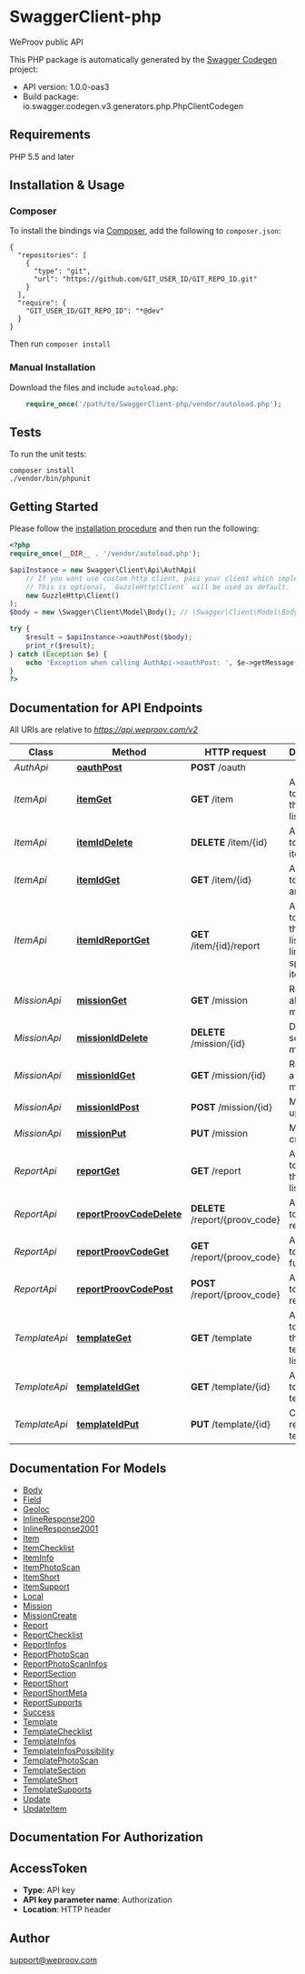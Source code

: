 # SwaggerClient-php
WeProov public API

This PHP package is automatically generated by the [Swagger Codegen](https://github.com/swagger-api/swagger-codegen) project:

- API version: 1.0.0-oas3
- Build package: io.swagger.codegen.v3.generators.php.PhpClientCodegen

## Requirements

PHP 5.5 and later

## Installation & Usage
### Composer

To install the bindings via [Composer](http://getcomposer.org/), add the following to `composer.json`:

```
{
  "repositories": [
    {
      "type": "git",
      "url": "https://github.com/GIT_USER_ID/GIT_REPO_ID.git"
    }
  ],
  "require": {
    "GIT_USER_ID/GIT_REPO_ID": "*@dev"
  }
}
```

Then run `composer install`

### Manual Installation

Download the files and include `autoload.php`:

```php
    require_once('/path/to/SwaggerClient-php/vendor/autoload.php');
```

## Tests

To run the unit tests:

```
composer install
./vendor/bin/phpunit
```

## Getting Started

Please follow the [installation procedure](#installation--usage) and then run the following:

```php
<?php
require_once(__DIR__ . '/vendor/autoload.php');

$apiInstance = new Swagger\Client\Api\AuthApi(
    // If you want use custom http client, pass your client which implements `GuzzleHttp\ClientInterface`.
    // This is optional, `GuzzleHttp\Client` will be used as default.
    new GuzzleHttp\Client()
);
$body = new \Swagger\Client\Model\Body(); // \Swagger\Client\Model\Body | 

try {
    $result = $apiInstance->oauthPost($body);
    print_r($result);
} catch (Exception $e) {
    echo 'Exception when calling AuthApi->oauthPost: ', $e->getMessage(), PHP_EOL;
}
?>
```

## Documentation for API Endpoints

All URIs are relative to *https://api.weproov.com/v2*

Class | Method | HTTP request | Description
------------ | ------------- | ------------- | -------------
*AuthApi* | [**oauthPost**](docs/Api/AuthApi.md#oauthpost) | **POST** /oauth | 
*ItemApi* | [**itemGet**](docs/Api/ItemApi.md#itemget) | **GET** /item | Allows you to retrieve the items list
*ItemApi* | [**itemIdDelete**](docs/Api/ItemApi.md#itemiddelete) | **DELETE** /item/{id} | Allows you to delete an item
*ItemApi* | [**itemIdGet**](docs/Api/ItemApi.md#itemidget) | **GET** /item/{id} | Allows you to retrieve an item
*ItemApi* | [**itemIdReportGet**](docs/Api/ItemApi.md#itemidreportget) | **GET** /item/{id}/report | Allows you to retrieve the reports list that is linked to a specific item
*MissionApi* | [**missionGet**](docs/Api/MissionApi.md#missionget) | **GET** /mission | Retrieval of all sent missions
*MissionApi* | [**missionIdDelete**](docs/Api/MissionApi.md#missioniddelete) | **DELETE** /mission/{id} | Delete a sent mission
*MissionApi* | [**missionIdGet**](docs/Api/MissionApi.md#missionidget) | **GET** /mission/{id} | Retrieval of a single mission
*MissionApi* | [**missionIdPost**](docs/Api/MissionApi.md#missionidpost) | **POST** /mission/{id} | Mission update
*MissionApi* | [**missionPut**](docs/Api/MissionApi.md#missionput) | **PUT** /mission | Mission creation
*ReportApi* | [**reportGet**](docs/Api/ReportApi.md#reportget) | **GET** /report | Allows you to retrieve the reports list
*ReportApi* | [**reportProovCodeDelete**](docs/Api/ReportApi.md#reportproovcodedelete) | **DELETE** /report/{proov_code} | Allows you to delete a report
*ReportApi* | [**reportProovCodeGet**](docs/Api/ReportApi.md#reportproovcodeget) | **GET** /report/{proov_code} | Allows you to retrieve a full report
*ReportApi* | [**reportProovCodePost**](docs/Api/ReportApi.md#reportproovcodepost) | **POST** /report/{proov_code} | Allows you to update a report
*TemplateApi* | [**templateGet**](docs/Api/TemplateApi.md#templateget) | **GET** /template | Allows you to retrieve the templates list
*TemplateApi* | [**templateIdGet**](docs/Api/TemplateApi.md#templateidget) | **GET** /template/{id} | Allows you to retrieve a template
*TemplateApi* | [**templateIdPut**](docs/Api/TemplateApi.md#templateidput) | **PUT** /template/{id} | Create a report from template

## Documentation For Models

 - [Body](docs/Model/Body.md)
 - [Field](docs/Model/Field.md)
 - [Geoloc](docs/Model/Geoloc.md)
 - [InlineResponse200](docs/Model/InlineResponse200.md)
 - [InlineResponse2001](docs/Model/InlineResponse2001.md)
 - [Item](docs/Model/Item.md)
 - [ItemChecklist](docs/Model/ItemChecklist.md)
 - [ItemInfo](docs/Model/ItemInfo.md)
 - [ItemPhotoScan](docs/Model/ItemPhotoScan.md)
 - [ItemShort](docs/Model/ItemShort.md)
 - [ItemSupport](docs/Model/ItemSupport.md)
 - [Local](docs/Model/Local.md)
 - [Mission](docs/Model/Mission.md)
 - [MissionCreate](docs/Model/MissionCreate.md)
 - [Report](docs/Model/Report.md)
 - [ReportChecklist](docs/Model/ReportChecklist.md)
 - [ReportInfos](docs/Model/ReportInfos.md)
 - [ReportPhotoScan](docs/Model/ReportPhotoScan.md)
 - [ReportPhotoScanInfos](docs/Model/ReportPhotoScanInfos.md)
 - [ReportSection](docs/Model/ReportSection.md)
 - [ReportShort](docs/Model/ReportShort.md)
 - [ReportShortMeta](docs/Model/ReportShortMeta.md)
 - [ReportSupports](docs/Model/ReportSupports.md)
 - [Success](docs/Model/Success.md)
 - [Template](docs/Model/Template.md)
 - [TemplateChecklist](docs/Model/TemplateChecklist.md)
 - [TemplateInfos](docs/Model/TemplateInfos.md)
 - [TemplateInfosPossibility](docs/Model/TemplateInfosPossibility.md)
 - [TemplatePhotoScan](docs/Model/TemplatePhotoScan.md)
 - [TemplateSection](docs/Model/TemplateSection.md)
 - [TemplateShort](docs/Model/TemplateShort.md)
 - [TemplateSupports](docs/Model/TemplateSupports.md)
 - [Update](docs/Model/Update.md)
 - [UpdateItem](docs/Model/UpdateItem.md)

## Documentation For Authorization


## AccessToken

- **Type**: API key
- **API key parameter name**: Authorization
- **Location**: HTTP header


## Author

support@weproov.com

